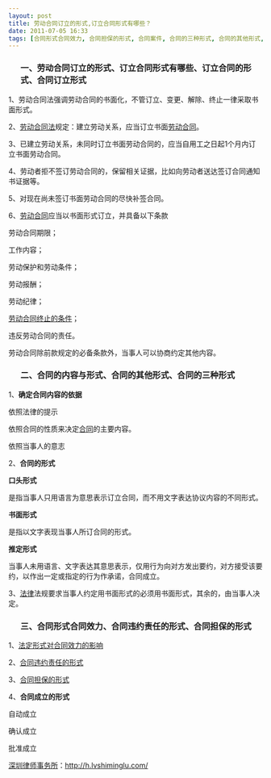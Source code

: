 ```yaml
---
layout: post
title: 劳动合同订立的形式,订立合同形式有哪些？
date: 2011-07-05 16:33
tags: [合同形式合同效力, 合同担保的形式, 合同案件, 合同的三种形式, 合同的其他形式, 合同的内容与形式, 合同违约责任的形式, 深圳劳动法律师网]
---
```

<ol>
<h3>一、劳动合同订立的形式、订立合同形式有哪些、订立合同的形式、合同订立形式</h3>
</ol>
1、劳动合同法强调劳动合同的书面化，不管订立、变更、解除、终止一律采取书面形式。

2、<a href="http://h.lvshiminglu.com/law/181.html" target="_blank">劳动合同法</a>规定：建立劳动关系，应当订立书面<a href="http://h.lvshiminglu.com/law/tag/%E5%8A%B3%E5%8A%A8%E5%90%88%E5%90%8C" target="_blank">劳动合同</a>。

3、已建立劳动关系，未同时订立书面劳动合同的，应当自用工之日起1个月内订立书面劳动合同。

4、劳动者拒不签订劳动合同的，保留相关证据，比如向劳动者送达签订合同通知书证据等。

5、对现在尚未签订书面劳动合同的尽快补签合同。

6、<a href="http://h.lvshiminglu.com/law/category/labor" target="_blank">劳动合同</a>应当以书面形式订立，并具备以下条款

劳动合同期限；

工作内容；

劳动保护和劳动条件；

劳动报酬；

劳动纪律；

<a href="http://h.lvshiminglu.com/law/713.html" target="_blank">劳动合同终止的条件</a>；

违反劳动合同的责任。

劳动合同除前款规定的必备条款外，当事人可以协商约定其他内容。
<ol>
<h3>二、合同的内容与形式、合同的其他形式、合同的三种形式</h3>
</ol>
1、<strong>确定合同内容的依据</strong>

依照法律的提示

依照合同的性质来决定<a href="http://h.lvshiminglu.com/law/category/contract" target="_blank">合同</a>的主要内容。

依照当事人的意志

2、<strong>合同的形式</strong>

<strong>口头形式</strong>

是指当事人只用语言为意思表示订立合同，而不用文字表达协议内容的不同形式。

<strong>书面形式</strong>

是指以文字表现当事人所订合同的形式。

<strong>推定形式</strong>

当事人未用语言、文字表达其意思表示，仅用行为向对方发出要约，对方接受该要约，以作出一定或指定的行为作承诺，合同成立。

3、<a href="http://h.lvshiminglu.com/law/category/counsel" target="_blank">法律</a>法规要求当事人约定用书面形式的必须用书面形式，其余的，由当事人决定。
<ol>
<h3>三、合同形式合同效力、合同违约责任的形式、合同担保的形式</h3>
</ol>
1、<a href="http://wenku.baidu.com/view/5632668dcc22bcd126ff0cde.html" target="_blank">法定形式对合同效力的影响</a>

2、<a href="http://www.148com.com/html/2435/453645.html" target="_blank">合同违约责任的形式</a>

3、<a href="http://www.qqlawyer.com/Article/ShowArticle.asp?ArticleID=405" target="_blank">合同担保的形式</a>

4、<strong>合同成立的形式</strong>

自动成立

确认成立

批准成立

<a href="http://h.lvshiminglu.com/">深圳律师事务所</a>：<a href="http://h.lvshiminglu.com/">http://h.lvshiminglu.com/</a>

